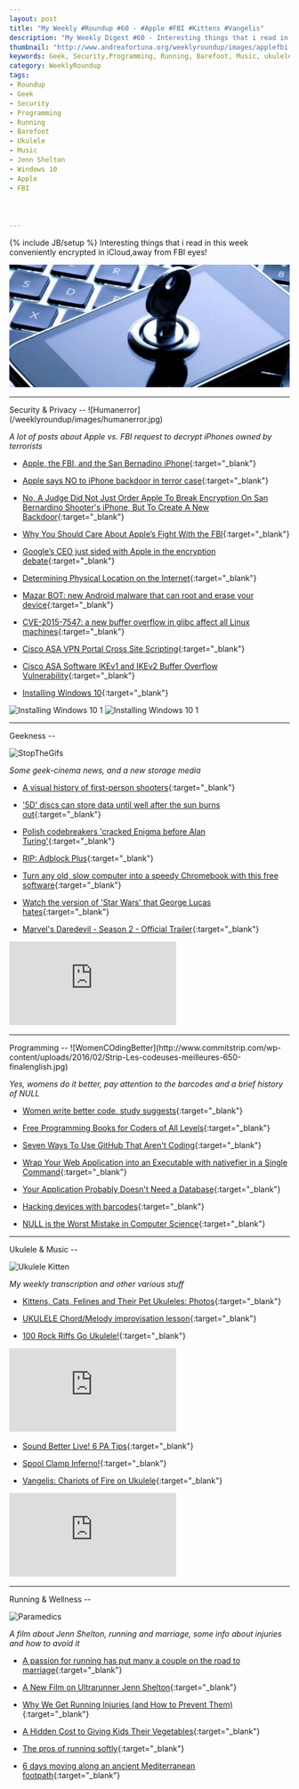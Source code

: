 ```yaml
---
layout: post
title: "My Weekly #Roundup #60 - #Apple #FBI #Kittens #Vangelis"
description: "My Weekly Digest #60 - Interesting things that i read in this week conveniently encrypted in iCloud,away from FBI eyes!#Apple #FBI #Kittens #Vangelis #Privacy #JennShelton"
thumbnail: "http://www.andreafortuna.org/weeklyroundup/images/applefbi.jpg"
keywords: Geek, Security,Programming, Running, Barefoot, Music, ukulele, transcription, apple, terrorism, tim cook, FBI, android MazarBot, Glibc, Jenn Shelton, Vangelis
category: WeeklyRoundup
tags: 
- Roundup
- Geek
- Security
- Programming
- Running
- Barefoot
- Ukulele
- Music
- Jenn Shelton
- Windows 10
- Apple
- FBI



---
```

{% include JB/setup %}
Interesting things that i read in this week conveniently encrypted in iCloud,away from FBI eyes!

![image](/weeklyroundup/images/applefbi.jpg)

<hr/>
Security & Privacy
--
![Humanerror](/weeklyroundup/images/humanerror.jpg)

*A lot of posts about Apple vs. FBI request to decrypt iPhones owned by terrorists* 

- [Apple, the FBI, and the San Bernadino iPhone](https://freedom-to-tinker.com/blog/dwallach/apple-the-fbi-and-the-san-bernadino-iphone/){:target="_blank"}

- [Apple says NO to iPhone backdoor in terror case](http://nakedsecurity.sophos.com/2016/02/17/apple-says-no-to-iphone-backdoor-in-terror-case/){:target="_blank"}

- [No, A Judge Did Not Just Order Apple To Break Encryption On San Bernardino Shooter's iPhone, But To Create A New Backdoor](https://www.techdirt.com/articles/20160216/17393733617/no-judge-did-not-just-order-apple-to-break-encryption-san-bernardino-shooters-iphone-to-create-new-backdoor.shtml){:target="_blank"}

- [Why You Should Care About Apple’s Fight With the FBI](http://gizmodo.com/why-you-should-care-about-apple-s-fight-with-the-fbi-1759639200){:target="_blank"}

- [Google’s CEO just sided with Apple in the encryption debate](http://www.theverge.com/2016/2/17/11040266/google-ceo-sundar-pichai-sides-with-apple-encryption){:target="_blank"}

- [Determining Physical Location on the Internet](https://www.schneier.com/blog/archives/2016/02/determining_phy.html){:target="_blank"}

- [Mazar BOT: new Android malware that can root and erase your device](http://www.andreafortuna.org/security/2016/02/16/mazar-bot-root-and-erase-android-devices/){:target="_blank"}

- [CVE-2015-7547: a new buffer overflow in glibc affect all Linux machines](http://www.andreafortuna.org/security/2016/02/17/CVE-2015-7547-glibc-buffer-overflow/){:target="_blank"}

- [Cisco ASA VPN Portal Cross Site Scripting](http://www.andreafortuna.org/security/2016/02/18/cisco-asa-vpn-portal-xss/){:target="_blank"}

- [Cisco ASA Software IKEv1 and IKEv2 Buffer Overflow Vulnerability](https://tools.cisco.com/security/center/content/CiscoSecurityAdvisory/cisco-sa-20160210-asa-ike){:target="_blank"}

- [Installing Windows 10](http://english.bouletcorp.com/2016/02/07/installing-windows-10/){:target="_blank"}

![Installing Windows 10 1](http://english.bouletcorp.com/files/2016/02/Windows011.png)
![Installing Windows 10 1](http://english.bouletcorp.com/files/2016/02/Windows012.png)

<hr/>
Geekness
--

![StopTheGifs](http://www.commitstrip.com/wp-content/uploads/2016/02/Strip-Le-Gif-a-la-belle-vie-650-finalenglish.jpg)

*Some geek-cinema news, and a new storage media*

- [A visual history of first-person shooters](http://arstechnica.com/gaming/2016/02/headshot-a-visual-history-of-first-person-shooters/){:target="_blank"}

- ['5D' discs can store data until well after the sun burns out](http://www.engadget.com/2016/02/16/5d-discs-can-store-data-until-well-after-the-sun-burns-out/){:target="_blank"}

- [Polish codebreakers 'cracked Enigma before Alan Turing'](http://www.telegraph.co.uk/history/world-war-two/12158055/Polish-codebreakers-cracked-Enigma-before-Alan-Turing.html){:target="_blank"}

- [RIP: Adblock Plus](http://www.engadget.com/2016/02/12/rip-adblock-plus/){:target="_blank"}

- [Turn any old, slow computer into a speedy Chromebook with this free software](http://bgr.com/2016/02/18/turn-a-pc-mac-into-a-chromebook/){:target="_blank"}

- [Watch the version of 'Star Wars' that George Lucas hates](http://www.engadget.com/2016/02/18/star-wars-silver-screen-despecialized/){:target="_blank"}

- [Marvel's Daredevil - Season 2 - Official Trailer](https://www.youtube.com/watch?v=m5_A0Wx0jU4){:target="_blank"}

<div class="video-container">
<iframe src="https://www.youtube.com/embed/m5_A0Wx0jU4" frameborder="0" allowfullscreen></iframe>
</div>


<hr/>
Programming
--
![WomenCOdingBetter](http://www.commitstrip.com/wp-content/uploads/2016/02/Strip-Les-codeuses-meilleures-650-finalenglish.jpg)

*Yes, womens do it better, pay attention to the barcodes and a brief history of NULL*

- [Women write better code, study suggests](http://www.bbc.com/news/technology-35559439){:target="_blank"}

- [Free Programming Books for Coders of All Levels](http://www.improgrammer.net/free-programming-books-for-coders-of-all-levels/){:target="_blank"}

- [Seven Ways To Use GitHub That Aren't Coding](http://readwrite.com/2013/11/08/seven-ways-to-use-github-that-arent-coding){:target="_blank"}

- [Wrap Your Web Application into an Executable with nativefier in a Single Command](http://www.codeproject.com/Articles/1078080/Wrap-Your-Web-Application-into-an-Executable-with){:target="_blank"}

- [Your Application Probably Doesn't Need a Database](https://dzone.com/articles/does-your-application-really-need-a-database){:target="_blank"}

- [Hacking devices with barcodes](http://hackaday.com/2016/02/17/barcodes-that-hack-devices/){:target="_blank"}

- [NULL is the Worst Mistake in Computer Science](https://dzone.com/articles/the-worst-mistake-of-computer-science-1){:target="_blank"}



<hr/>
Ukulele & Music
--

![Ukulele Kitten](http://img-9gag-fun.9cache.com/photo/aD3e89K_700b.jpg)

*My weekly transcription and other various stuff*

- [Kittens, Cats, Felines and Their Pet Ukuleles: Photos](http://www.ukulelemag.com/home/kittens-cats-felines-and-their-pet-ukuleles-photos){:target="_blank"}

- [UKULELE Chord/Melody improvisation lesson](http://allthingsukulele.com/2016/02/17/ukulele-chordmelody-improvisation-lesson-by-ukulele-mike-lynch/){:target="_blank"}

- [100 Rock Riffs Go Ukulele!](https://www.youtube.com/watch?v=LiSwzdinpfY){:target="_blank"}

<div class="video-container">
<iframe src="https://www.youtube.com/embed/LiSwzdinpfY" frameborder="0" allowfullscreen></iframe>
</div>

- [Sound Better Live! 6 PA Tips](http://liveukulele.com/sound-better-live-6-pa-tips/){:target="_blank"}

- [Spool Clamp Inferno!](http://theukuleleblog.blogspot.com/2016/02/spool-clamp-inferno.html){:target="_blank"}

- [Vangelis: Chariots of Fire on Ukulele](http://www.andreafortuna.org/ukulele/2016/02/15/vangelis-chariots-of-fire/){:target="_blank"}

<div class="video-container">
<iframe src="https://www.youtube.com/embed/pCEqZ7z44nk" frameborder="0" allowfullscreen></iframe>
</div>


<hr/>
Running & Wellness
--

![Paramedics](http://img-9gag-fun.9cache.com/photo/aDoD15x_700b.jpg)

*A film about Jenn Shelton, running and marriage, some info about injuries and how to avoid it*

- [A passion for running has put many a couple on the road to marriage](http://www.runnersworld.co.uk/community/from-sole-to-soul-mates/14555.html){:target="_blank"}

- [A New Film on Ultrarunner Jenn Shelton](http://www.outsideonline.com/2046696/new-film-untrarunner-jenn-shelton){:target="_blank"}

- [Why We Get Running Injuries (and How to Prevent Them)](http://well.blogs.nytimes.com/2016/02/10/why-we-get-running-injuries-and-how-to-prevent-them/?_r=0){:target="_blank"}

- [A Hidden Cost to Giving Kids Their Vegetables](http://www.nytimes.com/2016/02/16/opinion/why-poor-children-cant-be-picky-eaters.html){:target="_blank"}

- [The pros of running softly](http://www.runnersworld.co.uk/training/the-pros-of-running-softly/14570.html){:target="_blank"}

- [6 days moving along an ancient Mediterranean footpath](https://www.facebook.com/media/set/?set=a.606380449383465.1073741827.107154492639399&type=1){:target="_blank"}




